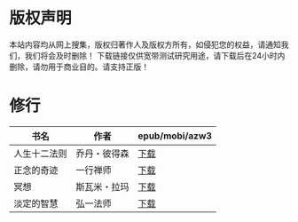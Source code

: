 # 版权声明

本站内容均从网上搜集，版权归著作人及版权方所有，如侵犯您的权益，请通知我们，我们将会及时删除！ 下载链接仅供宽带测试研究用途，请下载后在24小时内删除，请勿用于商业目的。请支持正版！

# 修行

| 书名 | 作者 | epub/mobi/azw3 |
| --- | --- | --- |
| 人生十二法则 | 乔丹・彼得森 | [下载](https://url89.ctfile.com/f/31084289-1357045777-666438?p=8866) |
| 正念的奇迹 | 一行禅师 | [下载](https://url89.ctfile.com/f/31084289-1357029160-04ba40?p=8866) |
| 冥想 | 斯瓦米・拉玛 | [下载](https://url89.ctfile.com/f/31084289-1357019578-9ee5ca?p=8866) |
| 淡定的智慧 | 弘一法师 | [下载](https://url89.ctfile.com/f/31084289-1357017016-132f58?p=8866) |
